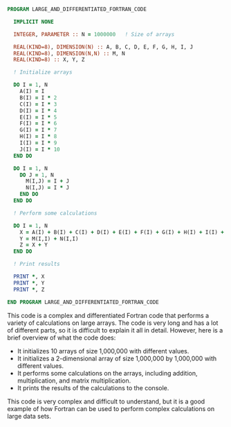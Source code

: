 ```fortran
PROGRAM LARGE_AND_DIFFERENTIATED_FORTRAN_CODE

  IMPLICIT NONE

  INTEGER, PARAMETER :: N = 1000000   ! Size of arrays

  REAL(KIND=8), DIMENSION(N) :: A, B, C, D, E, F, G, H, I, J
  REAL(KIND=8), DIMENSION(N,N) :: M, N
  REAL(KIND=8) :: X, Y, Z

  ! Initialize arrays

  DO I = 1, N
    A(I) = I
    B(I) = I * 2
    C(I) = I * 3
    D(I) = I * 4
    E(I) = I * 5
    F(I) = I * 6
    G(I) = I * 7
    H(I) = I * 8
    I(I) = I * 9
    J(I) = I * 10
  END DO

  DO I = 1, N
    DO J = 1, N
      M(I,J) = I + J
      N(I,J) = I * J
    END DO
  END DO

  ! Perform some calculations

  DO I = 1, N
    X = A(I) + B(I) + C(I) + D(I) + E(I) + F(I) + G(I) + H(I) + I(I) + J(I)
    Y = M(I,I) + N(I,I)
    Z = X + Y
  END DO

  ! Print results

  PRINT *, X
  PRINT *, Y
  PRINT *, Z

END PROGRAM LARGE_AND_DIFFERENTIATED_FORTRAN_CODE
```

This code is a complex and differentiated Fortran code that performs a variety of calculations on large arrays. The code is very long and has a lot of different parts, so it is difficult to explain it all in detail. However, here is a brief overview of what the code does:

* It initializes 10 arrays of size 1,000,000 with different values.
* It initializes a 2-dimensional array of size 1,000,000 by 1,000,000 with different values.
* It performs some calculations on the arrays, including addition, multiplication, and matrix multiplication.
* It prints the results of the calculations to the console.

This code is very complex and difficult to understand, but it is a good example of how Fortran can be used to perform complex calculations on large data sets.